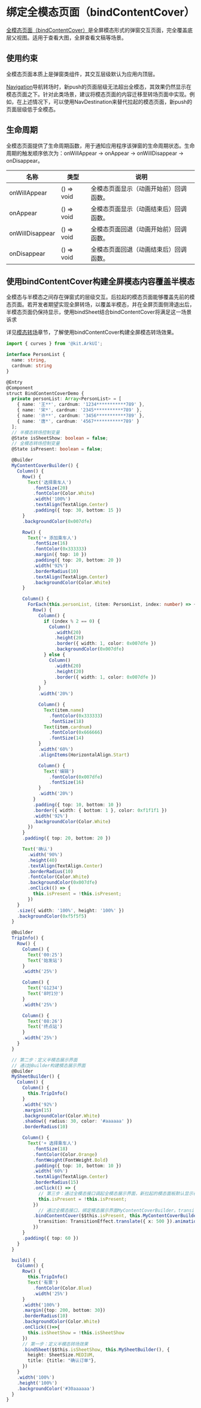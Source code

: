 # 绑定全模态页面（bindContentCover）

[全模态页面（bindContentCover）](../reference/apis-arkui/arkui-ts/ts-universal-attributes-modal-transition.md#bindcontentcover)是全屏模态形式的弹窗交互页面，完全覆盖底层父视图。适用于查看大图，全屏查看文稿等场景。

## 使用约束

全模态页面本质上是弹窗类组件，其交互层级默认为应用内顶层。

[Navigation](../reference/apis-arkui/arkui-ts/ts-basic-components-navigation.md)导航转场时，新push的页面层级无法超出全模态，其效果仍然显示在模态页面之下。针对此类场景，建议将模态页面的内容迁移至转场页面中实现。例如，在上述情况下，可以使用NavDestination来替代拉起的模态页面，新push的页面层级低于全模态。

## 生命周期

全模态页面提供了生命周期函数，用于通知应用程序该弹窗的生命周期状态。生命周期的触发顺序依次为：onWillAppear -> onAppear -> onWillDisappear -> onDisappear。

| 名称            |类型| 说明                       |
| ----------------- | ------ | ---------------------------- |
| onWillAppear    | () => void | 全模态页面显示（动画开始前）回调函数。 |
| onAppear    | () => void  | 全模态页面显示（动画结束后）回调函数。  |
| onWillDisappear | () => void | 全模态页面回退（动画开始前）回调函数。 |
| onDisappear |() => void  | 全模态页面回退（动画结束后）回调函数。     |

## 使用bindContentCover构建全屏模态内容覆盖半模态

全模态与半模态之间存在弹窗式的层级交互。后拉起的模态页面能够覆盖先前的模态页面。若开发者期望实现全屏转场，以覆盖半模态，并在全屏页面侧滑退出后，半模态页面仍保持显示，使用bindSheet结合bindContentCover将满足这一场景诉求

详见[模态转场](arkts-modal-transition.md#使用bindcontentcover构建全屏模态转场效果)章节，了解使用bindContentCover构建全屏模态转场效果。

```ts
import { curves } from '@kit.ArkUI';

interface PersonList {
  name: string,
  cardnum: string
}

@Entry
@Component
struct BindContentCoverDemo {
  private personList: Array<PersonList> = [
    { name: '王**', cardnum: '1234***********789' },
    { name: '宋*', cardnum: '2345***********789' },
    { name: '许**', cardnum: '3456***********789' },
    { name: '唐*', cardnum: '4567***********789' }
  ];
  // 半模态转场控制变量
  @State isSheetShow: boolean = false;
  // 全模态转场控制变量
  @State isPresent: boolean = false;

  @Builder
  MyContentCoverBuilder() {
    Column() {
      Row() {
        Text('选择乘车人')
          .fontSize(20)
          .fontColor(Color.White)
          .width('100%')
          .textAlign(TextAlign.Center)
          .padding({ top: 30, bottom: 15 })
      }
      .backgroundColor(0x007dfe)

      Row() {
        Text('+ 添加乘车人')
          .fontSize(16)
          .fontColor(0x333333)
          .margin({ top: 10 })
          .padding({ top: 20, bottom: 20 })
          .width('92%')
          .borderRadius(10)
          .textAlign(TextAlign.Center)
          .backgroundColor(Color.White)
      }

      Column() {
        ForEach(this.personList, (item: PersonList, index: number) => {
          Row() {
            Column() {
              if (index % 2 == 0) {
                Column()
                  .width(20)
                  .height(20)
                  .border({ width: 1, color: 0x007dfe })
                  .backgroundColor(0x007dfe)
              } else {
                Column()
                  .width(20)
                  .height(20)
                  .border({ width: 1, color: 0x007dfe })
              }
            }
            .width('20%')

            Column() {
              Text(item.name)
                .fontColor(0x333333)
                .fontSize(18)
              Text(item.cardnum)
                .fontColor(0x666666)
                .fontSize(14)
            }
            .width('60%')
            .alignItems(HorizontalAlign.Start)

            Column() {
              Text('编辑')
                .fontColor(0x007dfe)
                .fontSize(16)
            }
            .width('20%')
          }
          .padding({ top: 10, bottom: 10 })
          .border({ width: { bottom: 1 }, color: 0xf1f1f1 })
          .width('92%')
          .backgroundColor(Color.White)
        })
      }
      .padding({ top: 20, bottom: 20 })

      Text('确认')
        .width('90%')
        .height(40)
        .textAlign(TextAlign.Center)
        .borderRadius(10)
        .fontColor(Color.White)
        .backgroundColor(0x007dfe)
        .onClick(() => {
          this.isPresent = !this.isPresent;
        })
    }
    .size({ width: '100%', height: '100%' })
    .backgroundColor(0xf5f5f5)
  }

  @Builder
  TripInfo() {
    Row() {
      Column() {
        Text('00:25')
        Text('始发站')
      }
      .width('25%')

      Column() {
        Text('G1234')
        Text('8时1分')
      }
      .width('25%')

      Column() {
        Text('08:26')
        Text('终点站')
      }
      .width('25%')
    }
  }

  // 第二步：定义半模态展示界面
  // 通过@Builder构建模态展示界面
  @Builder
  MySheetBuilder() {
    Column() {
      Column() {
        this.TripInfo()
      }
      .width('92%')
      .margin(15)
      .backgroundColor(Color.White)
      .shadow({ radius: 30, color: '#aaaaaa' })
      .borderRadius(10)

      Column() {
        Text('+ 选择乘车人')
          .fontSize(18)
          .fontColor(Color.Orange)
          .fontWeight(FontWeight.Bold)
          .padding({ top: 10, bottom: 10 })
          .width('60%')
          .textAlign(TextAlign.Center)
          .borderRadius(15)
          .onClick(() => {
            // 第三步：通过全模态接口调起全模态展示界面，新拉起的模态面板默认显示在最上层
            this.isPresent = !this.isPresent;
          })
            // 通过全模态接口，绑定模态展示界面MyContentCoverBuilder。transition属性支持自定义转场效果，此处定义了x轴横向入场
          .bindContentCover($$this.isPresent, this.MyContentCoverBuilder(), {
            transition: TransitionEffect.translate({ x: 500 }).animation({ curve: curves.springMotion(0.6, 0.8) })
          })
      }
      .padding({ top: 60 })
    }
  }

  build() {
    Column() {
      Row() {
        this.TripInfo()
        Text('有票')
          .fontColor(Color.Blue)
          .width('25%')
      }
      .width('100%')
      .margin({top: 200, bottom: 30})
      .borderRadius(10)
      .backgroundColor(Color.White)
      .onClick(()=>{
        this.isSheetShow = !this.isSheetShow
      })
      // 第一步：定义半模态转场效果
      .bindSheet($$this.isSheetShow, this.MySheetBuilder(), {
        height: SheetSize.MEDIUM,
        title: {title: "确认订单"},
      })
    }
    .width('100%')
    .height('100%')
    .backgroundColor('#30aaaaaa')
  }
}
```